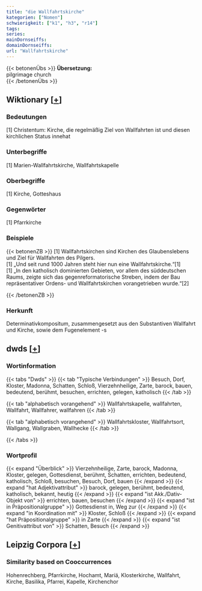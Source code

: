 ```yaml
---
title: "die Wallfahrtskirche"
kategorien: ["Nomen"]
schwierigkeit: ["k1", "h3", "r14"]
tags:
series:
mainDornseiffs:
domainDornseiffs:
url: "Wallfahrtskirche"
---
```


{{< betonenÜbs >}}
**Übersetzung:**  
pilgrimage church  
{{< /betonenÜbs >}}

## Wiktionary [[+](https://de.wiktionary.org/wiki/Wallfahrtskirche)]

### Bedeutungen
[1] Christentum: Kirche, die regelmäßig Ziel von Wallfahrten ist und diesen kirchlichen Status innehat  

### Unterbegriffe
[1] Marien-Wallfahrtskirche, Wallfahrtskapelle  

### Oberbegriffe
[1] Kirche, Gotteshaus  

### Gegenwörter
[1] Pfarrkirche  

### Beispiele
{{< betonenZB >}}
[1] Wallfahrtskirchen sind Kirchen des Glaubenslebens und Ziel für Wallfahrten des Pilgers.  
[1] „Und seit rund 1000 Jahren steht hier nun eine Wallfahrtskirche.“[1]  
[1] „In den katholisch dominierten Gebieten, vor allem des süddeutschen Raums, zeigte sich das gegenreformatorische Streben, indem der Bau repräsentativer Ordens- und Wallfahrtskirchen vorangetrieben wurde.“[2]  

{{< /betonenZB >}}
### Herkunft
Determinativkompositum, zusammengesetzt aus den Substantiven Wallfahrt und Kirche, sowie dem Fugenelement -s  



## dwds [[+](https://www.dwds.de/wb/Wallfahrtskirche)]

### Wortinformation
{{< tabs "Dwds" >}}
{{< tab "Typische Verbindungen" >}}
Besuch, Dorf, Kloster, Madonna, Schatten, Schloß, Vierzehnheilige, Zarte, barock, bauen, bedeutend, berühmt, besuchen, errichten, gelegen, katholisch
{{< /tab >}}

{{< tab "alphabetisch vorangehend" >}}
Wallfahrtskapelle, wallfahrten, Wallfahrt, Wallfahrer, wallfahren
{{< /tab >}}

{{< tab "alphabetisch vorangehend" >}}
Wallfahrtskloster, Wallfahrtsort, Wallgang, Wallgraben, Wallhecke
{{< /tab >}}

{{< /tabs >}}

### Wortprofil
{{< expand "Überblick" >}} Vierzehnheilige, Zarte, barock, Madonna, Kloster, gelegen, Gottesdienst, berühmt, Schatten, errichten, bedeutend, katholisch, Schloß, besuchen, Besuch, Dorf, bauen {{< /expand >}}
{{< expand "hat Adjektivattribut" >}} barock, gelegen, berühmt, bedeutend, katholisch, bekannt, heutig {{< /expand >}}
{{< expand "ist Akk./Dativ-Objekt von" >}} errichten, bauen, besuchen {{< /expand >}}
{{< expand "ist in Präpositionalgruppe" >}} Gottesdienst in, Weg zur {{< /expand >}}
{{< expand "in Koordination mit" >}} Kloster, Schloß {{< /expand >}}
{{< expand "hat Präpositionalgruppe" >}} in Zarte {{< /expand >}}
{{< expand "ist Genitivattribut von" >}} Schatten, Besuch {{< /expand >}}

## Leipzig Corpora [[+](https://corpora.uni-leipzig.de/en/res?word=Wallfahrtskirche&corpusId=deu_newscrawl-public_2018)]


### Similarity based on Cooccurrences
Hohenrechberg, Pfarrkirche, Hochamt, Mariä, Klosterkirche, Wallfahrt, Kirche, Basilika, Pfarrei, Kapelle, Kirchenchor

